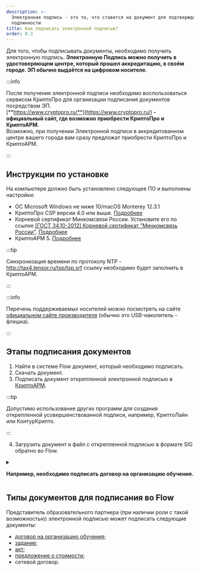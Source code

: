 ```yaml
---
description: >-
  Электронная подпись - это то, что ставится на документ для подтверждения
  подлинности
title: Как подписать электронной подписью?
order: 0.3
---
```


Для того, чтобы подписывать документы, необходимо получить электронную подпись. **Электронную Подпись можно получить в удостоверяющем центре, который прошел аккредитацию, в своём городе. ЭП обычно выдаётся на  цифровом носителе.**

:::info 

После получения электронной подписи необходимо воспользоваться сервисом КриптоПро для организации подписания документов посредством ЭП.\
[**https://www.cryptopro.ru/**](https://www.cryptopro.ru/) **\- официальный сайт, где возможно приобрести КриптоПро и КриптоАРМ.**\
Возможно, при получении Электронной подписи в аккредитованном центре вашего города вам сразу предложат приобрести КриптоПро и КриптоАРМ.

:::

## Инструкции по установке

На компьютере должно быть установлено следующее ПО и выполнены настройки:

-  ОС Microsoft Windows не ниже 10/macOS Monterey 12.3.1
-  КриптоПро CSP версии 4.0 или выше. [Подробнее](./../kak-podpisat-elektronnoi-podpisyu/kriptopro)
-  Корневой сертификат Минкомсвязи России. Установите его по ссылке [\[ГОСТ 34.10-2012\] Корневой сертификат "Минкомсвязь России"](https://ca.gisca.ru/repository/AFF05C9E2464941E7EC2AB15C91539360B79AA9D.cer). [Подробнее](./../kak-podpisat-elektronnoi-podpisyu/sertifikat-guc)
-  КриптоАРМ 5. [Подробнее](./../kak-podpisat-elektronnoi-podpisyu/kriptoarm)

:::tip 

Синхронизация времени по протоколу NTP - <http://tax4.tensor.ru/tsp/tsp.srf> ссылку необходимо будет заполнить в КриптоАРМ.

:::

:::info 

Перечень поддерживаемых носителей можно посмотреть на сайте  [официальном сайте производителя](https://www.cryptopro.ru/blog/2014/12/04/semnye-nositeli-i-bezopasnoe-khranenie-klyuchei) (обычно это USB-накопитель - флешка).

:::

## Этапы подписания документов

1. Найти в системе Flow документ, который необходимо подписать.
2. Скачать документ.
3. Подписать документ открепленной электронной подписью в [КриптоАРМ](./../kak-podpisat-elektronnoi-podpisyu/kriptoarm).

:::tip 

Допустимо использование других программ для создания открепленной усовершенствованной подписи, например, КриптоЛайн или КонтурКрипто.

:::

4. Загрузить документ и файл с открепленной подписью в формате SIG обратно во Flow.

<details>

<summary>

**Например, необходимо подписать договор на организацию обучения.**

</summary>

1. В меню Справочники-Договоры на организацию обучения кликните по номеру Договора.

2. Скачайте открывшийся документ, проверьте и подпишите его электронной подписью в [КриптоАРМ](./../kak-podpisat-elektronnoi-podpisyu/kriptoarm).

3. Загрузите обратно в систему.

</details>

## Типы документов для подписания во Flow

Представитель образовательного партнера (при наличии роли с такой возможностью) электронной подписью может подписать следующие документы:

-  [договор на организацию обучения](./../../spravochniki/dogovor-na-organizaciyu-obucheniya/);
-  [задание](./../../potoki-otchyotnye-dokumenty/zadanie);
-  [акт](./../../potoki-otchyotnye-dokumenty/akt);
-  [предложение о стоимости](./../../spravochniki/predlozhenie-o-stoimosti-dlya-programmy);
-  сетевой договор.